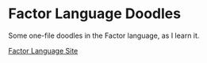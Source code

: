 # Factor Language Doodles

Some one-file doodles in the Factor language, as I learn it.

[Factor Language Site](https://factorcode.org/)